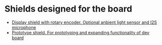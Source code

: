 # Shields designed for the board

- [Display shield with rotary encoder. Optional anbient light sensor and I2S microphone](https://github.com/srg74/WLED-ESP32-dev-board/tree/main/Shields/Display_shield)
- [Prototype shield. For prototyping and expanding functionality of dev board](https://github.com/srg74/WLED-ESP32-dev-board/tree/main/Shields/Proto_shield)
